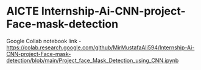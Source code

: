 #  AICTE Internship-Ai-CNN-project-Face-mask-detection 
Google Collab notebook link - https://colab.research.google.com/github/MirMustafaAli594/Internship-Ai-CNN-project-Face-mask-detection/blob/main/Project_face_Mask_Detection_using_CNN.ipynb
